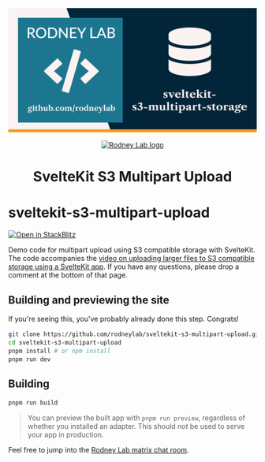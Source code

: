 <img src="./images/rodneylab-github-sveltekit-s3-multipart-upload.png" alt="Rodney Lab sveltekit-s3-multipart-upload Github banner">

<p align="center">
  <a aria-label="Open Rodney Lab site" href="https://rodneylab.com" rel="nofollow noopener noreferrer">
    <img alt="Rodney Lab logo" src="https://rodneylab.com/assets/icon.png" width="60" />
  </a>
</p>
<h1 align="center">
  SvelteKit S3 Multipart Upload
</h1>

# sveltekit-s3-multipart-upload

[![Open in StackBlitz](https://developer.stackblitz.com/img/open_in_stackblitz.svg)](https://stackblitz.com/github/rodneylab/sveltekit-s3-multipart-upload)

Demo code for multipart upload using S3 compatible storage with SvelteKit. The code accompanies the <a aria-label="Open Rodney Lab blog post on using SvelteKit S3 multipart upload" href="https://rodneylab.com/sveltekit-s3-multipart-upload/">video on uploading larger files to S3 compatible storage using a SvelteKit app</a>. If you have any questions, please drop a comment at the bottom of that page.

## Building and previewing the site

If you're seeing this, you've probably already done this step. Congrats!

```bash
git clone https://github.com/rodneylab/sveltekit-s3-multipart-upload.git
cd sveltekit-s3-multipart-upload
pnpm install # or npm install
pnpm run dev
```

## Building

```bash
pnpm run build
```

> You can preview the built app with `pnpm run preview`, regardless of whether you installed an adapter. This should _not_ be used to serve your app in production.

Feel free to jump into the [Rodney Lab matrix chat room](https://matrix.to/#/%23rodney:matrix.org).
